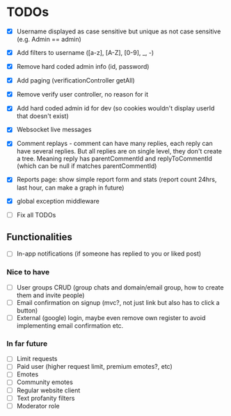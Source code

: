 # TODOs

- [X] Username displayed as case sensitive but unique as not case sensitive (e.g. Admin == admin)
- [X] Add filters to username ([a-z], [A-Z], [0-9], _, -)
- [X] Remove hard coded admin info (id, password)
- [X] Add paging (verificationController getAll)
- [X] Remove verify user controller, no reason for it
- [X] Add hard coded admin id for dev (so cookies wouldn't display userId that doesn't exist)
- [X] Websocket live messages
- [X] Comment replays - comment can have many replies, each reply can have several replies. But all replies are on single level, they don't create a tree. Meaning reply has parentCommentId and replyToCommentId (which can be null if matches parentCommentId)
- [X] Reports page: show simple report form and stats (report count 24hrs, last hour, can make a graph in future)
- [X] global exception middleware

- [ ] Fix all TODOs

## Functionalities
- [ ] In-app notifications (if someone has replied to you or liked post)

### Nice to have
- [ ] User groups CRUD (group chats and domain/email group, how to create them and invite people)
- [ ] Email confirmation on signup (mvc?, not just link but also has to click a button)
- [ ] External (google) login, maybe even remove own register to avoid implementing email confirmation etc.

### In far future
- [ ] Limit requests
- [ ] Paid user (higher request limit, premium emotes?, etc)
- [ ] Emotes
- [ ] Community emotes
- [ ] Regular website client
- [ ] Text profanity filters
- [ ] Moderator role
